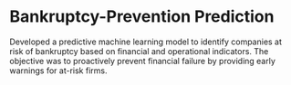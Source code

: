 # Bankruptcy-Prevention Prediction
Developed a predictive machine learning model to identify companies at risk of bankruptcy based on financial and operational indicators. The objective was to proactively prevent financial failure by providing early warnings for at-risk firms.
